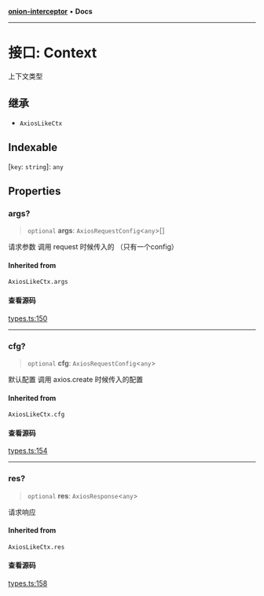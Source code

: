 [**onion-interceptor**](../README.md) • **Docs**

***

# 接口: Context

上下文类型

## 继承

- `AxiosLikeCtx`

## Indexable

 \[`key`: `string`\]: `any`

## Properties

### args?

> `optional` **args**: `AxiosRequestConfig`\<`any`\>[]

请求参数 调用 request 时候传入的 （只有一个config）

#### Inherited from

`AxiosLikeCtx.args`

#### 查看源码

[types.ts:150](https://github.com/coverjs/onion-interceptor/blob/482006a5b14f2e170b14bf7df69cb7f1dffb81fb/packages/core/src/types.ts#L150)

***

### cfg?

> `optional` **cfg**: `AxiosRequestConfig`\<`any`\>

默认配置 调用 axios.create 时候传入的配置

#### Inherited from

`AxiosLikeCtx.cfg`

#### 查看源码

[types.ts:154](https://github.com/coverjs/onion-interceptor/blob/482006a5b14f2e170b14bf7df69cb7f1dffb81fb/packages/core/src/types.ts#L154)

***

### res?

> `optional` **res**: `AxiosResponse`\<`any`\>

请求响应

#### Inherited from

`AxiosLikeCtx.res`

#### 查看源码

[types.ts:158](https://github.com/coverjs/onion-interceptor/blob/482006a5b14f2e170b14bf7df69cb7f1dffb81fb/packages/core/src/types.ts#L158)
